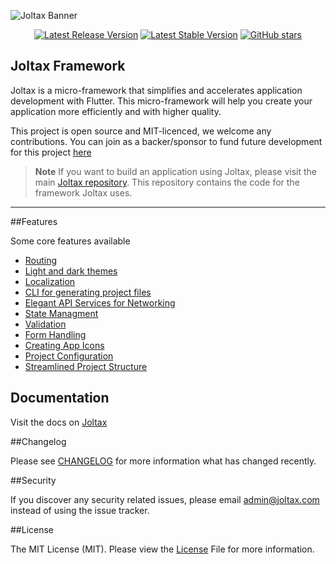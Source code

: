 ![Joltax Banner](https://joltax.com/images/framework_banner.png)

<p align="center">
  <a href="https://github.com/joltax-core/framework/releases/latest"><img src="https://img.shields.io/github/v/release/joltax-core/framework?style=plastic" alt="Latest Release Version"></a>
  <a href="https://github.com/joltax-core/framework/releases/latest"><img src="https://img.shields.io/github/license/joltax-core/framework?style=plastic" alt="Latest Stable Version"></a>
  <a href="https://github.com/joltax-core/framework"><img alt="GitHub stars" src="https://img.shields.io/github/stars/joltax-core/framework?style=plastic"></a>
<p/>

## Joltax Framework

Joltax is a micro-framework that simplifies and accelerates application development with Flutter. This micro-framework will help you create your application more efficiently and with higher quality.

This project is open source and MIT-licenced, we welcome any contributions. You can join as a backer/sponsor to fund future development for this project [here](https://github.com/sponsors/Mbudak04)

> **Note** If you want to build an application using Joltax, please visit the main [Joltax repository](https://github.com/joltax-core/joltax). This repository contains the code for the framework Joltax uses.

---

##Features

Some core features available
* [Routing]()
* [Light and dark themes]()
* [Localization]()
* [CLI for generating project files]()
* [Elegant API Services for Networking]()
* [State Managment]()
* [Validation]()
* [Form Handling]()
* [Creating App Icons]()
* [Project Configuration]()
* [Streamlined Project Structure]()

## Documentation

Visit the docs on [Joltax](https://joltax.com/flutter)

##Changelog

Please see [CHANGELOG](https://github.com/joltax-core/framework/blob/0.x/CHANGELOG.md) for more information what has changed recently.

##Security

If you discover any security related issues, please email [admin@joltax.com](mailto:admin@joltax.com) instead of using the issue tracker.

##License

The MIT License (MIT). Please view the [License]() File for more information.
